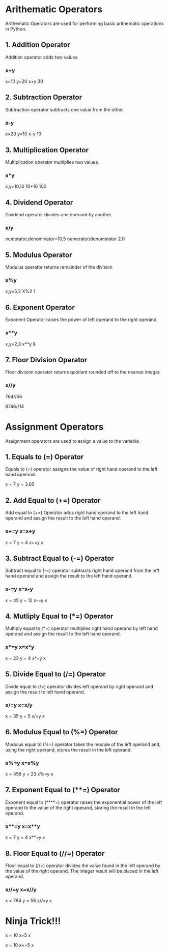 # Arithematic Operators
Arithematic Operators are used for performing basic arithematic operations in Python.

## 1. Addition Operator
Addition operator adds two values.
### x+y
x=10
y=20
x+y
30

## 2. Subtraction Operator
Subtraction operator subtracts one value from the other.
### x-y
x=20
y=10
x-y
10

## 3. Multiplication Operator
Multiplication operator multiplies two values.
### x*y
x,y=10,10
10*10
100

## 4. Dividend Operator
Dividend operator divides one operand by another.
### x/y
numerator,denominator=10,5
numerator/denominator
2.0


## 5. Modulus Operator
Modulus operator returns remainder of the division
### x%y
x,y=5,2
X%2
1

## 6. Exponent Operator
Exponent Operator raises the power of left operand to the right operand.
### x**y
x,y=2,3
x**y
8

## 7. Floor Division Operator
Floor division operator returns quotient rounded off to the nearest integer.
### x//y

764//56

8746//14

# Assignment Operators
Assignment operators are used to assign a value to the variable.

## 1. Equals to (=) Operator
Equals to (=) operator assigne the value of right hand operand to the left hand operand.

x = 7
y = 3.65

## 2. Add Equal to (+=) Operator
Add equal to (+=) Operator adds right hand operand to the left hand operand and assign the result to the left hand operand.
###  x+=y       x=x+y 

x = 7
y = 4
x+=y
x

## 3. Subtract Equal to (-=) Operator
Subtract equal to (-=) operator subtracts right hand operand from the left hand operand and assign the result to the left hand operand.
### x-=y  x=x-y

x = 45
y = 12
x-=y
x

## 4. Mutliply Equal to (*=) Operator
Multiply equal to (*=) operator multiplies right hand operand by left hand operand and assign the result to the left hand operand.
### x*=y x=x*y

x = 23
y = 4
x*=y
x

## 5. Divide Equal to (/=) Operator
Divide equal to (/=) operator divides left operand by right operand and assign the result to left hand operand.
### x/=y    x=x/y

x = 35
y = 5
x/=y
x

## 6. Modulus Equal to (%=) Operator
Modulus equal to (%=) operator takes the module of the left operand and, using the right operand, stores the result in the left operand.
### x%=y    x=x%y

x = 456
y = 23
x%=y
x

## 7. Exponent Equal to (**=) Operator
Exponent equal to (****=) operator raises the exponential power of the left operand to the value of the right operand, storing the result in the left operand.
### x**=y   x=x**y


x = 7
y = 4
x**=y
x

## 8. Floor Equal to (//=) Operator
Floor equal to (//=) operator  divides the value found in the left operand by the value of the right operand. The integer result will be placed in the left operand.
### x//=y    x=x//y

x = 764
y = 56
x//=y
x

# Ninja Trick!!!


x = 10
x+5
x

x = 10
x+=5
x

